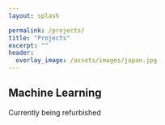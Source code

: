 ```yaml
---
layout: splash

permalink: /projects/
title: "Projects"
excerpt: ""
header:
  overlay_image: /assets/images/japan.jpg
---
```


## Machine Learning

Currently being refurbished


